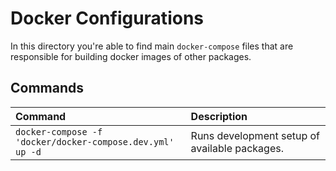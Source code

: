# Docker Configurations

In this directory you're able to find main `docker-compose` files that are responsible for building docker images of other packages.

## Commands

| Command                                                   | Description                                   |
| :-------------------------------------------------------- | :-------------------------------------------- |
| `docker-compose -f 'docker/docker-compose.dev.yml' up -d` | Runs development setup of available packages. |
